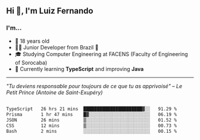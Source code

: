 <h2>Hi 👋, I'm Luiz Fernando</h2>

### I'm...
* 🤟 18 years old
* 👨‍💻 Junior Developer from Brazil 💚
* 🎓 Studying Computer Engineering at FACENS (Faculty of Engineering of Sorocaba)
* 🔭 Currently learning **TypeScript** and improving **Java**

---

_"Tu deviens responsable pour toujours de ce que tu as apprivoisé" – Le Petit Prince (Antoine de Saint-Exupéry)_

##

<!--START_SECTION:waka-->

```txt
TypeScript   26 hrs 21 mins  ██████████████████████▓░░   91.29 %
Prisma       1 hr 47 mins    █▓░░░░░░░░░░░░░░░░░░░░░░░   06.19 %
JSON         26 mins         ▒░░░░░░░░░░░░░░░░░░░░░░░░   01.52 %
CSS          12 mins         ▒░░░░░░░░░░░░░░░░░░░░░░░░   00.73 %
Bash         2 mins          ░░░░░░░░░░░░░░░░░░░░░░░░░   00.15 %
```

<!--END_SECTION:waka-->
